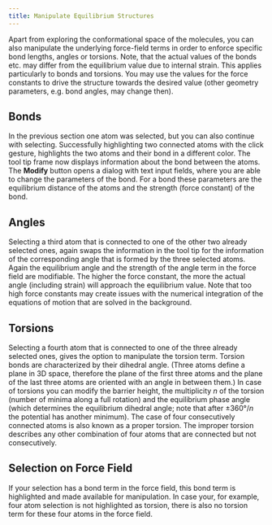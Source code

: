 ```yaml
---
title: Manipulate Equilibrium Structures
---
```


Apart from exploring the conformational space of the molecules, you can also manipulate the underlying force-field terms in order to enforce specific bond lengths, angles or torsions. Note, that the actual values of the bonds etc. may differ from the equilibrium value due to internal strain. This applies particularly to bonds and torsions. You may use the values for the force constants to drive the structure towards the desired value (other geometry parameters, e.g. bond angles, may change then).

## Bonds
In the previous section one atom was selected, but you can also continue with selecting. 
Successfully highlighting two connected atoms with the click gesture, highlights the two atoms and their bond in a different color.
The tool tip frame now displays information about the bond between the atoms.
The **Modify** button opens a dialog with text input fields, where you are able to change the parameters of the bond.
For a bond these parameters are the equilibrium distance of the atoms and the strength (force constant) of the bond.

## Angles
Selecting a third atom that is connected to one of the other two already selected ones, again swaps the information in the tool tip for the information of the corresponding angle that is formed by the three selected atoms.
Again the equilibrium angle and the strength of the angle term in the force field are modifiable. The higher the force constant, the more the actual angle (including strain) will approach the equilibrium value. Note that too high force constants may create issues with the numerical integration of the equations of motion that are solved in the background.


## Torsions
Selecting a fourth atom that is connected to one of the three already selected ones, gives the option to manipulate the torsion term.
Torsion bonds are characterized by their dihedral angle. 
(Three atoms define a plane in 3D space, therefore the plane of the first three atoms and the plane of the last three atoms are oriented with an angle in between them.)
In case of torsions you can modify the barrier height, the multiplicity *n* of the torsion (number of minima along a full rotation) and the equilibrium phase angle (which determines the equilibrium dihedral angle; note that after ±360°/*n* the potential has another minimum). 
The case of four consecutively connected atoms is also known as a proper torsion.
The improper torsion describes any other combination of four atoms that are connected but not consecutively.

## Selection on Force Field
If your selection has a bond term in the force field, this bond term is highlighted and made available for manipulation.
In case your, for example, four atom selection is not highlighted as torsion, there is also no torsion term for these four atoms in the force field.
